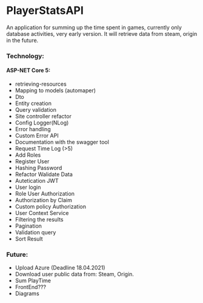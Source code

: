 # PlayerStatsAPI
An application for summing up the time spent in games, currently only database activities, very early version. It will retrieve data from steam, origin in the future.


### Technology:
#### ASP-NET Core 5:
- retrieving-resources
- Mapping to models (automaper)
- Dto 
- Entity creation 
- Query validation
- Site controller refactor
- Config Logger(NLog)
- Error handling
- Custom Error API
- Documentation with the swagger tool
- Request Time Log (>5)
- Add Roles
- Register User
- Hashing Password
- Refactor Walidate Data
- Autetication JWT
- User login
- Role User Authorization
- Authorization by Claim
- Custom policy Authorization
- User Context Service
- Filtering the results
- Pagination
- Validation query
- Sort Result
### Future:
- Upload Azure (Deadline 18.04.2021)
- Download user public data from: Steam, Origin.
- Sum PlayTime
- FrontEnd???
- Diagrams
